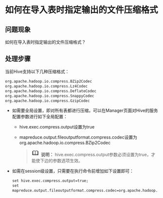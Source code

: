 # 如何在导入表时指定输出的文件压缩格式<a name="mrs_03_0153"></a>

## 问题现象<a name="zh-cn_topic_0167274995_section1861111131114"></a>

如何在导入表时指定输出的文件压缩格式？

## 处理步骤<a name="zh-cn_topic_0167274995_s2b7f9c0f6ad247c2a6cd286ddb33568a"></a>

当前Hive支持以下几种压缩格式：

```
org.apache.hadoop.io.compress.BZip2Codec
org.apache.hadoop.io.compress.Lz4Codec
org.apache.hadoop.io.compress.DeflateCodec
org.apache.hadoop.io.compress.SnappyCodec
org.apache.hadoop.io.compress.GzipCodec
```

-   如需要全局设置，即对所有表都进行压缩，可以在Manager页面对Hive的服务配置参数进行如下全局配置：
    -   hive.exec.compress.output设置为true
    -   mapreduce.output.fileoutputformat.compress.codec设置为org.apache.hadoop.io.compress.BZip2Codec

        >![](public_sys-resources/icon-note.gif) **说明：** 
        >hive.exec.compress.output参数必须设置为true，才能使下边的参数选项生效。


-   如需在session级设置，只需要在执行命令前增加如下设置即可：

    ```
    set hive.exec.compress.output=true; 
    set mapreduce.output.fileoutputformat.compress.codec=org.apache.hadoop.io.compress.SnappyCodec;
    ```


